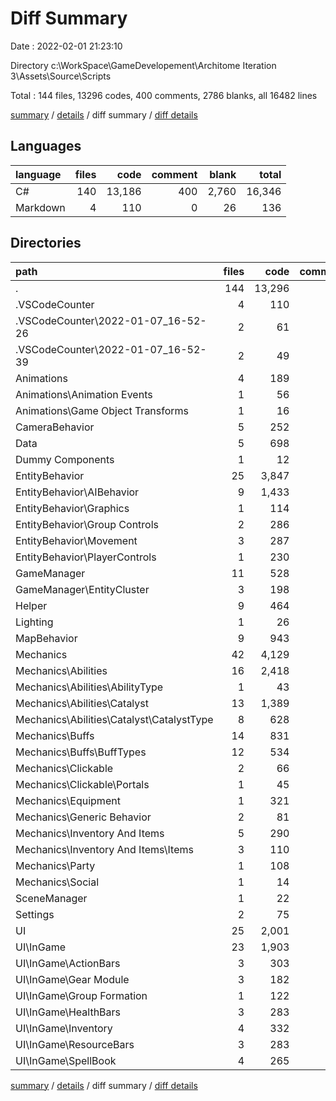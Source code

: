 # Diff Summary

Date : 2022-02-01 21:23:10

Directory c:\WorkSpace\GameDevelopement\Architome Iteration 3\Assets\Source\Scripts

Total : 144 files,  13296 codes, 400 comments, 2786 blanks, all 16482 lines

[summary](results.md) / [details](details.md) / diff summary / [diff details](diff-details.md)

## Languages
| language | files | code | comment | blank | total |
| :--- | ---: | ---: | ---: | ---: | ---: |
| C# | 140 | 13,186 | 400 | 2,760 | 16,346 |
| Markdown | 4 | 110 | 0 | 26 | 136 |

## Directories
| path | files | code | comment | blank | total |
| :--- | ---: | ---: | ---: | ---: | ---: |
| . | 144 | 13,296 | 400 | 2,786 | 16,482 |
| .VSCodeCounter | 4 | 110 | 0 | 26 | 136 |
| .VSCodeCounter\2022-01-07_16-52-26 | 2 | 61 | 0 | 13 | 74 |
| .VSCodeCounter\2022-01-07_16-52-39 | 2 | 49 | 0 | 13 | 62 |
| Animations | 4 | 189 | 8 | 50 | 247 |
| Animations\Animation Events | 1 | 56 | 2 | 20 | 78 |
| Animations\Game Object Transforms | 1 | 16 | 4 | 5 | 25 |
| CameraBehavior | 5 | 252 | 9 | 90 | 351 |
| Data | 5 | 698 | 15 | 90 | 803 |
| Dummy Components | 1 | 12 | 2 | 5 | 19 |
| EntityBehavior | 25 | 3,847 | 86 | 677 | 4,610 |
| EntityBehavior\AIBehavior | 9 | 1,433 | 46 | 272 | 1,751 |
| EntityBehavior\Graphics | 1 | 114 | 4 | 15 | 133 |
| EntityBehavior\Group Controls | 2 | 286 | 5 | 46 | 337 |
| EntityBehavior\Movement | 3 | 287 | 8 | 59 | 354 |
| EntityBehavior\PlayerControls | 1 | 230 | 2 | 31 | 263 |
| GameManager | 11 | 528 | 20 | 143 | 691 |
| GameManager\EntityCluster | 3 | 198 | 6 | 66 | 270 |
| Helper | 9 | 464 | 16 | 140 | 620 |
| Lighting | 1 | 26 | 2 | 7 | 35 |
| MapBehavior | 9 | 943 | 52 | 248 | 1,243 |
| Mechanics | 42 | 4,129 | 107 | 757 | 4,993 |
| Mechanics\Abilities | 16 | 2,418 | 55 | 407 | 2,880 |
| Mechanics\Abilities\AbilityType | 1 | 43 | 2 | 5 | 50 |
| Mechanics\Abilities\Catalyst | 13 | 1,389 | 29 | 246 | 1,664 |
| Mechanics\Abilities\Catalyst\CatalystType | 8 | 628 | 20 | 133 | 781 |
| Mechanics\Buffs | 14 | 831 | 28 | 162 | 1,021 |
| Mechanics\Buffs\BuffTypes | 12 | 534 | 24 | 111 | 669 |
| Mechanics\Clickable | 2 | 66 | 4 | 13 | 83 |
| Mechanics\Clickable\Portals | 1 | 45 | 2 | 7 | 54 |
| Mechanics\Equipment | 1 | 321 | 2 | 46 | 369 |
| Mechanics\Generic Behavior | 2 | 81 | 4 | 24 | 109 |
| Mechanics\Inventory And Items | 5 | 290 | 10 | 81 | 381 |
| Mechanics\Inventory And Items\Items | 3 | 110 | 5 | 39 | 154 |
| Mechanics\Party | 1 | 108 | 2 | 19 | 129 |
| Mechanics\Social | 1 | 14 | 2 | 5 | 21 |
| SceneManager | 1 | 22 | 2 | 6 | 30 |
| Settings | 2 | 75 | 2 | 30 | 107 |
| UI | 25 | 2,001 | 79 | 517 | 2,597 |
| UI\InGame | 23 | 1,903 | 72 | 496 | 2,471 |
| UI\InGame\ActionBars | 3 | 303 | 13 | 65 | 381 |
| UI\InGame\Gear Module | 3 | 182 | 6 | 49 | 237 |
| UI\InGame\Group Formation | 1 | 122 | 4 | 37 | 163 |
| UI\InGame\HealthBars | 3 | 283 | 6 | 71 | 360 |
| UI\InGame\Inventory | 4 | 332 | 13 | 90 | 435 |
| UI\InGame\ResourceBars | 3 | 283 | 6 | 73 | 362 |
| UI\InGame\SpellBook | 4 | 265 | 20 | 75 | 360 |

[summary](results.md) / [details](details.md) / diff summary / [diff details](diff-details.md)